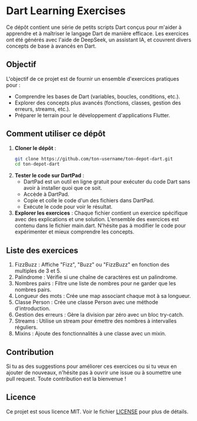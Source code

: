 # Dart Learning Exercises

Ce dépôt contient une série de petits scripts Dart conçus pour m'aider à apprendre et à maîtriser le langage Dart de manière efficace. Les exercices ont été générés avec l'aide de DeepSeek, un assistant IA, et couvrent divers concepts de base à avancés en Dart.

## Objectif

L'objectif de ce projet est de fournir un ensemble d'exercices pratiques pour :
- Comprendre les bases de Dart (variables, boucles, conditions, etc.).
- Explorer des concepts plus avancés (fonctions, classes, gestion des erreurs, streams, etc.).
- Préparer le terrain pour le développement d'applications Flutter.

## Comment utiliser ce dépôt

1. **Cloner le dépôt** :
    ```bash
    git clone https://github.com/ton-username/ton-depot-dart.git
    cd ton-depot-dart
2. **Tester le code sur DartPad** : 
    - DartPad est un outil en ligne gratuit pour exécuter du code Dart sans avoir à installer quoi que ce soit.
    - Accède à DartPad.
    - Copie et colle le code d'un des fichiers dans DartPad.
    - Exécute le code pour voir le résultat.
3. **Explorer les exercices** :
    Chaque fichier contient un exercice spécifique avec des explications et une solution.
    L'ensemble des exercices est contenu dans le fichier main.dart.
    N'hésite pas à modifier le code pour expérimenter et mieux comprendre les concepts.

## Liste des exercices
1. FizzBuzz : Affiche "Fizz", "Buzz" ou "FizzBuzz" en fonction des multiples de 3 et 5.
2. Palindrome : Vérifie si une chaîne de caractères est un palindrome.
3. Nombres pairs : Filtre une liste de nombres pour ne garder que les nombres pairs.
4. Longueur des mots : Crée une map associant chaque mot à sa longueur.
5. Classe Person : Crée une classe Person avec une méthode d'introduction.
6. Gestion des erreurs : Gère la division par zéro avec un bloc try-catch.
7. Streams : Utilise un stream pour émettre des nombres à intervalles réguliers.
8. Mixins : Ajoute des fonctionnalités à une classe avec un mixin.

## Contribution
Si tu as des suggestions pour améliorer ces exercices ou si tu veux en ajouter de nouveaux, n'hésite pas à ouvrir une issue ou à soumettre une pull request. Toute contribution est la bienvenue !

## Licence
Ce projet est sous licence MIT. Voir le fichier [LICENSE](LICENSE) pour plus de détails.